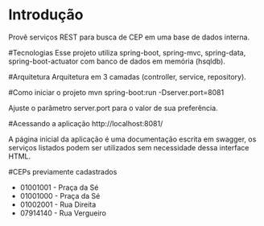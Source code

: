 # Introdução
Provê serviços REST para busca de CEP em uma base de dados interna. 

#Tecnologias
Esse projeto utiliza spring-boot, spring-mvc, spring-data, spring-boot-actuator com banco de dados em memória (hsqldb).

#Arquitetura
Arquitetura em 3 camadas (controller, service, repository).

#Como iniciar o projeto
mvn spring-boot:run -Dserver.port=8081

Ajuste o parâmetro server.port para o valor de sua preferência.

#Acessando a aplicação
http://localhost:8081/

A página inicial da aplicação é uma documentação escrita em swagger, os serviços listados podem ser utilizados sem
necessidade dessa interface HTML.

#CEPs previamente cadastrados
* 01001001 - Praça da Sé
* 01001000 - Praça da Sé
* 01002001 - Rua Direita
* 07914140 - Rua Vergueiro
